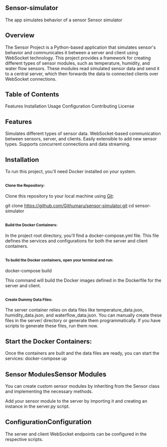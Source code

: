 ## <span style="font-size:20px;">Sensor-simulator</span>
The app simulates behavior of a sensor
Sensor simulator

## <span style="font-size:20px;">Overview</span>
The Sensor Project is a Python-based application that simulates sensor's behavior and communicates it between a server and client using WebSocket technology. 
This project provides a framework for creating different types of sensor modules, such as temperature, humidity, and water flow sensors. These modules read simulated sensor data and send it to a central 
server, which then forwards the data to connected clients over WebSocket connections.

## <span style="font-size:20px;">Table of Contents</span>
Features
Installation
Usage
Configuration
Contributing
License

## <span style="font-size:20px;">Features</span>
Simulates different types of sensor data.
WebSocket-based communication between sensors, server, and clients.
Easily extensible to add new sensor types.
Supports concurrent connections and data streaming.

## <span style="font-size:20px;">Installation</span>

To run this project, you'll need Docker installed on your system.

## <span style="font-size:12px;">Clone the Repository:</span>

Clone this repository to your local machine using [Git](https://git-scm.com/):

git clone https://github.com/Githumaru/sensor-simulator.git
cd sensor-simulator

## <span style="font-size:12px;">Build the Docker Containers:</span>

In the project root directory, you'll find a docker-compose.yml file. This file defines the services and configurations for both the server and client containers.

## <span style="font-size:12px;">To build the Docker containers, open your terminal and run:</span>
docker-compose build

This command will build the Docker images defined in the Dockerfile for the server and client.

## <span style="font-size:12px;">Create Dummy Data Files:</span>

The server container relies on data files like temperature_data.json, humidity_data.json, and waterflow_data.json. You can manually create these files in the server/ directory or generate them programmatically. If you have scripts to generate these files, run them now.

## <span style="font-size:20px;">Start the Docker Containers:</span>

Once the containers are built and the data files are ready, you can start the services:
docker-compose up

## <span style="font-size:20px;">Sensor Modules</span>Sensor Modules
You can create custom sensor modules by inheriting from the Sensor class and implementing the necessary methods.

Add your sensor module to the server by importing it and creating an instance in the server.py script.

## <span style="font-size:20px;">Configuration</span>Configuration
The server and client WebSocket endpoints can be configured in the respective scripts.
